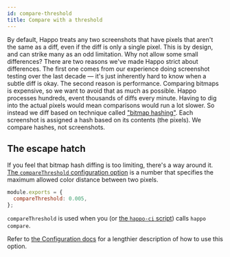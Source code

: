 ```yaml
---
id: compare-threshold
title: Compare with a threshold
---
```


By default, Happo treats any two screenshots that have pixels that aren't the
same as a diff, even if the diff is only a single pixel. This is by design, and
can strike many as an odd limitation. Why not allow some small differences?
There are two reasons we've made Happo strict about differences. The first one
comes from our experience doing screenshot testing over the last decade — it's
just inherently hard to know when a subtle diff is okay. The second reason is
performance. Comparing bitmaps is expensive, so we want to avoid that as much
as possible. Happo processes hundreds, event thousands of diffs every minute.
Having to dig into the actual pixels would mean comparisons would run a lot
slower. So instead we diff based on technique called ["bitmap
hashing"](native.md#bitmap-hashing). Each screenshot is assigned a hash based
on its contents (the pixels). We compare hashes, not screenshots.

## The escape hatch

If you feel that bitmap hash diffing is too limiting, there's a way around it.
[The `compareThreshold` configuration
option](configuration.md#compareThreshold) is a number that specifies the maximum
allowed color distance between two pixels.

```js
module.exports = {
  compareThreshold: 0.005,
};
```

`compareThreshold` is used when you (or [the `happo-ci`
script](continuous-integration.md#happo-ci)) calls `happo compare`.

Refer to [the Configuration docs](configuration.md#compareThreshold) for a
lengthier description of how to use this option.



